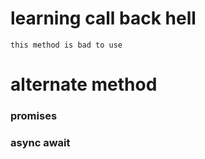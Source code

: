 # learning call back hell

    this method is bad to use 

# alternate method 
### promises 
### async await